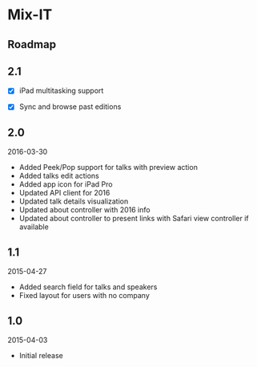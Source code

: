 # Mix-IT

## Roadmap


## 2.1

- [x] iPad multitasking support
- [x] Sync and browse past editions


## 2.0

2016-03-30

- Added Peek/Pop support for talks with preview action
- Added talks edit actions
- Added app icon for iPad Pro
- Updated API client for 2016
- Updated talk details visualization
- Updated about controller with 2016 info
- Updated about controller to present links with Safari view controller if available


## 1.1

2015-04-27

- Added search field for talks and speakers
- Fixed layout for users with no company


## 1.0

2015-04-03

- Initial release

